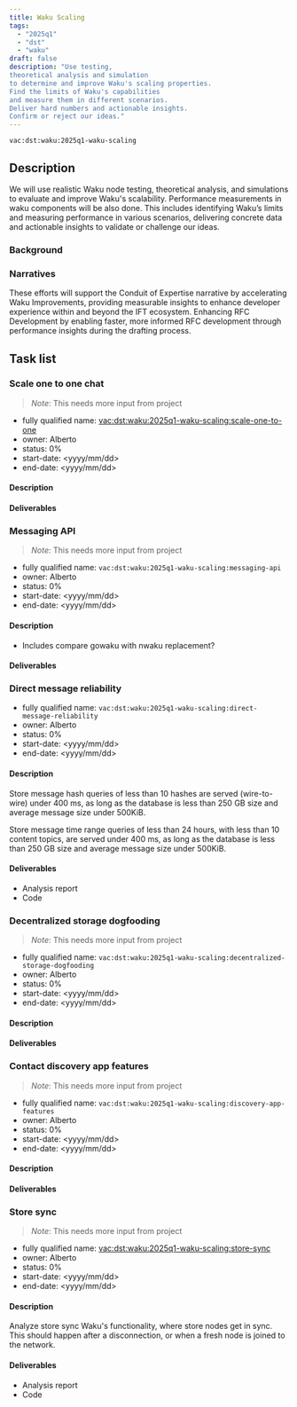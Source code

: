 ```yaml
---
title: Waku Scaling
tags:
  - "2025q1"
  - "dst"
  - "waku"
draft: false
description: "Use testing,
theoretical analysis and simulation
to determine and improve Waku's scaling properties.
Find the limits of Waku's capabilities
and measure them in different scenarios.
Deliver hard numbers and actionable insights.
Confirm or reject our ideas."
---
```


`vac:dst:waku:2025q1-waku-scaling`

## Description

We will use realistic Waku node testing,
theoretical analysis, and simulations
to evaluate and improve Waku's scalability.
Performance measurements 
in waku components will be also done.
This includes identifying Waku’s limits
and measuring performance in various scenarios,
delivering concrete data and actionable insights
to validate or challenge our ideas.


### Background

### Narratives

These efforts will support the Conduit of Expertise narrative by
accelerating Waku Improvements,
providing measurable insights
to enhance developer experience
within and beyond the IFT ecosystem.
Enhancing RFC Development by enabling faster,
more informed RFC development
through performance insights during the drafting process.

## Task list

### Scale one to one chat
> *Note*: This needs more input from project

* fully qualified name: <vac:dst:waku:2025q1-waku-scaling:scale-one-to-one>
* owner: Alberto
* status: 0%
* start-date: <yyyy/mm/dd>
* end-date: <yyyy/mm/dd>

#### Description

#### Deliverables

<!--
Will be this done in Q2?

### Nwaku in status mobile

* fully qualified name: <vac:dst:waku:2025q1-waku-scaling:waku-in-status-mobile>
* owner: Alberto
* status: 0%
* start-date: <yyyy/mm/dd>
* end-date: <yyyy/mm/dd>

#### Description

#### Deliverables

### Logos forum

* fully qualified name: <vac:dst:waku:2025q1-waku-scaling:logos-forum>
* owner: Alberto
* status: 0%
* start-date: <yyyy/mm/dd>
* end-date: <yyyy/mm/dd>

#### Description

#### Deliverables
-->

### Messaging API
> *Note*: This needs more input from project

* fully qualified name: `vac:dst:waku:2025q1-waku-scaling:messaging-api`
* owner: Alberto
* status: 0%
* start-date: <yyyy/mm/dd>
* end-date: <yyyy/mm/dd>

#### Description
- Includes compare gowaku with nwaku replacement?

#### Deliverables

### Direct message reliability

* fully qualified name: `vac:dst:waku:2025q1-waku-scaling:direct-message-reliability`
* owner: Alberto
* status: 0%
* start-date: <yyyy/mm/dd>
* end-date: <yyyy/mm/dd>

#### Description
Store message hash queries 
of less than 10 hashes
are served (wire-to-wire) under 400 ms,
as long as the database
is less than 250 GB size
and average message size under 500KiB.

Store message time range queries
of less than 24 hours,
with less than 10 content topics,
are served under 400 ms,
as long as the database
is less than 250 GB size
and average message size under 500KiB.

#### Deliverables
- Analysis report
- Code

### Decentralized storage dogfooding
> *Note*: This needs more input from project

* fully qualified name: `vac:dst:waku:2025q1-waku-scaling:decentralized-storage-dogfooding`
* owner: Alberto
* status: 0%
* start-date: <yyyy/mm/dd>
* end-date: <yyyy/mm/dd>

#### Description

#### Deliverables

### Contact discovery app features
> *Note*: This needs more input from project

* fully qualified name: `vac:dst:waku:2025q1-waku-scaling:discovery-app-features`
* owner: Alberto
* status: 0%
* start-date: <yyyy/mm/dd>
* end-date: <yyyy/mm/dd>

#### Description

#### Deliverables

### Store sync
> *Note*: This needs more input from project

* fully qualified name: <vac:dst:waku:2025q1-waku-scaling:store-sync>
* owner: Alberto
* status: 0%
* start-date: <yyyy/mm/dd>
* end-date: <yyyy/mm/dd>

#### Description
Analyze store sync Waku's functionality,
where store nodes get in sync.
This should happen after a disconnection,
or when a fresh node is joined to the network.

#### Deliverables
- Analysis report
- Code